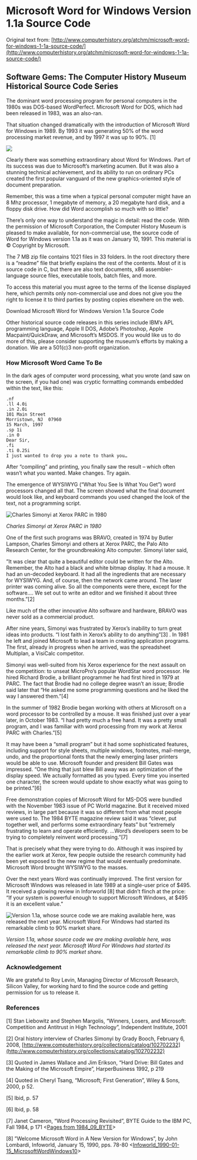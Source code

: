 # Microsoft Word for Windows Version 1.1a Source Code

Original text from: [http://www.computerhistory.org/atchm/microsoft-word-for-windows-1-1a-source-code/](http://www.computerhistory.org/atchm/microsoft-word-for-windows-1-1a-source-code/)

## Software Gems: The Computer History Museum Historical Source Code Series

The dominant word processing program for personal computers in the 1980s was DOS-based WordPerfect. Microsoft Word for DOS, which had been released in 1983, was an also-ran.

That situation changed dramatically with the introduction of Microsoft Word for Windows in 1989.  By 1993 it was generating 50% of the word processing market revenue, and by 1997 it was up to 90%. [1]

![](word_processor_market_share-542x294.gif)

Clearly there was something extraordinary about Word for Windows. Part of its success was due to Microsoft’s marketing acumen. But it was also a stunning technical achievement, and its ability to run on ordinary PCs created the first popular vanguard of the new graphics-oriented style of document preparation.

Remember, this was a time when a typical personal computer might have an 8 Mhz processor, 1 megabyte of memory, a 20 megabyte hard disk, and a floppy disk drive. How did Word accomplish so much with so little?

There’s only one way to understand the magic in detail: read the code. With the permission of Microsoft Corporation, the Computer History Museum is pleased to make available, for non-commercial use, the source code of Word for Windows version 1.1a as it was on January 10, 1991. This material is © Copyright by Microsoft.

The 7 MB zip file contains 1021 files in 33 folders. In the root directory there is a “readme” file that briefly explains the rest of the contents. Most of it is source code in C, but there are also text documents, x86 assembler-language source files, executable tools, batch files, and more.

To access this material you must agree to the terms of the license displayed here, which permits only non-commercial use and does not give you the right to license it to third parties by posting copies elsewhere on the web.

Download Microsoft Word for Windows Version 1.1a Source Code

Other historical source code releases in this series include IBM’s APL programming language, Apple II DOS, Adobe’s Photoshop, Apple Macpaint/QuickDraw, and Microsoft’s MSDOS.  If you would like us to do more of this, please consider supporting the museum’s efforts by making a donation. We are a 501(c)3 non-profit organization.

### How Microsoft Word Came To Be

In the dark ages of computer word processing, what you wrote (and saw on the screen, if you had one) was cryptic formatting commands embedded within the text, like this:

```
.nf
.ll 4.0i
.in 2.0i
101 Main Street
Morristown, NJ  07960
15 March, 1997
.sp 1i
.in 0
Dear Sir,
.fi
.ti 0.25i
I just wanted to drop you a note to thank you…
```
 

After “compiling” and printing, you finally saw the result – which often wasn’t what you wanted. Make changes. Try again.

The emergence of WYSIWYG (“What You See Is What You Get”) word processors changed all that. The screen showed what the final document would look like, and keyboard commands you used changed the look of the text, not a programming script.

![Charles Simonyi at Xerox PARC in 1980](simonyi_1980_Alto.jpg "Charles Simonyi at Xerox PARC in 1980")

_Charles Simonyi at Xerox PARC in 1980_

One of the first such programs was BRAVO, created in 1974 by Butler Lampson, Charles Simonyi and others at Xerox PARC, the Palo Alto Research Center, for the groundbreaking Alto computer. Simonyi later said,

 ”It was clear that quite a beautiful editor could be written for the Alto. Remember, the Alto had a black and white bitmap display. It had a mouse. It had an un-decoded keyboard. It had all the ingredients that are necessary for WYSIWYG. And, of course, then the network came around. The laser printer was coming alive. So all the components were there, except for the software…. We set out to write an editor and we finished it about three months.”[2]

Like much of the other innovative Alto software and hardware, BRAVO was never sold as a commercial product.

After nine years, Simonyi was frustrated by Xerox’s inability to turn great ideas into products. “I lost faith in Xerox’s ability to do anything”[3] . In 1981 he left and joined Microsoft to lead a team in creating application programs. The first, already in progress when he arrived, was the spreadsheet Multiplan, a VisiCalc competitor.

Simonyi was well-suited from his Xerox experience for the next assault on the competition: to unseat MicroPro’s popular WordStar word processor. He hired Richard Brodie, a brilliant programmer he had first hired in 1979 at PARC. The fact that Brodie had no college degree wasn’t an issue; Brodie said later that “He asked me some programming questions and he liked the way I answered them.”[4]

In the summer of 1982 Brodie began working with others at Microsoft on a word processor to be controlled by a mouse. It was finished just over a year later, in October 1983. “I had pretty much a free hand. It was a pretty small program, and I was familiar with word processing from my work at Xerox PARC with Charles.”[5]

It may have been a “small program” but it had some sophisticated features, including support for style sheets, multiple windows, footnotes, mail-merge, undo, and the proportional fonts that the newly emerging laser printers would be able to use. Microsoft founder and president Bill Gates was impressed. “One thing that just blew Bill away was an optimization of the display speed. We actually formatted as you typed. Every time you inserted one character, the screen would update to show exactly what was going to be printed.”[6]

Free demonstration copies of Microsoft Word for MS-DOS were bundled with the November 1983 issue of PC World magazine. But it received mixed reviews, in large part because it was so different from what most people were used to. The 1984 BYTE magazine review said it was “clever, put together well, and performs some extraordinary feats” but “extremely frustrating to learn and operate efficiently. …Word’s developers seem to be trying to completely reinvent word processing.”[7]

That is precisely what they were trying to do. Although it was inspired by the earlier work at Xerox, few people outside the research community had been yet exposed to the new regime that would eventually predominate. Microsoft Word brought WYSIWYG to the masses.

Over the next years Word was continually improved. The first version for Microsoft Windows was released in late 1989 at a single-user price of $495. It received a glowing review in Inforworld [8] that didn’t flinch at the price: “If your system is powerful enough to support Microsoft Windows, at $495 it is an excellent value.”

![Version 1.1a, whose source code we are making available here, was released the next year. Microsoft Word For Windows had started its remarkable climb to 90% market share.](word_for_windows_1.1a_2-542x296.png "Version 1.1a, whose source code we are making available here, was released the next year. Microsoft Word For Windows had started its remarkable climb to 90% market share.")

_Version 1.1a, whose source code we are making available here, was released the next year. Microsoft Word For Windows had started its remarkable climb to 90% market share._

### Acknowledgement

We are grateful to Roy Levin, Managing Director of Microsoft Research, Silicon Valley, for working hard to find the source code and getting permission for us to release it.

### References

[1] Stan Liebowitz and Stephen Margolis, “Winners, Losers, and Microsoft: Competition and Antitrust in High Technology”, Independent Institute, 2001

[2] Oral history interview of Charles Simonyi by Grady Booch, February 6, 2008, [http://www.computerhistory.org/collections/catalog/102702232](http://www.computerhistory.org/collections/catalog/102702232)

[3] Quoted in James Wallace and Jim Erikson,  “Hard Drive: Bill Gates and the Making of the Microsoft Empire”,  HarperBusiness 1992, p 219

[4] Quoted in Cheryl Tsang, “Microsoft; First Generation”, Wiley & Sons, 2000, p 52.

[5] Ibid, p. 57

[6] Ibid, p. 58

[7] Janet Cameron, “Word Processing Revisited”, BYTE Guide to the IBM PC, Fall 1984, p 171 <[Pages from 1984_09_BYTE](http://www.computerhistory.org/atchm/wp-content/uploads/2014/02/Pages-from-1984_09_BYTE.pdf)>

[8] ”Welcome Microsoft Word in A New Version for Windows”, by John Lombardi, Infoworld, January 15, 1990, pps. 78-80 <[Infoworld_1990-01-15_MicrosoftWordWindows10](http://www.computerhistory.org/atchm/wp-content/uploads/2014/02/Infoworld_1990-01-15_MicrosoftWordWindows10.pdf)>